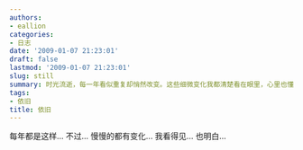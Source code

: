 ```yaml
---
authors:
- eallion
categories:
- 日志
date: '2009-01-07 21:23:01'
draft: false
lastmod: '2009-01-07 21:23:01'
slug: still
summary: 时光流逝，每一年看似重复却悄然改变。这些细微变化我都清楚看在眼里，心里也懂。
tags:
- 依旧
title: 依旧
---
```


每年都是这样...
不过...
慢慢的都有变化...
我看得见...
也明白...